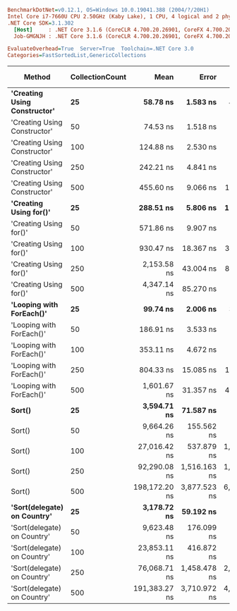 ``` ini

BenchmarkDotNet=v0.12.1, OS=Windows 10.0.19041.388 (2004/?/20H1)
Intel Core i7-7660U CPU 2.50GHz (Kaby Lake), 1 CPU, 4 logical and 2 physical cores
.NET Core SDK=3.1.302
  [Host]     : .NET Core 3.1.6 (CoreCLR 4.700.20.26901, CoreFX 4.700.20.31603), X64 RyuJIT
  Job-GMGNJH : .NET Core 3.1.6 (CoreCLR 4.700.20.26901, CoreFX 4.700.20.31603), X64 RyuJIT

EvaluateOverhead=True  Server=True  Toolchain=.NET Core 3.0  
Categories=FastSortedList,GenericCollections  

```
|                       Method | CollectionCount |          Mean |        Error |       StdDev |  Gen 0 |  Gen 1 | Gen 2 | Allocated |
|----------------------------- |---------------- |--------------:|-------------:|-------------:|-------:|-------:|------:|----------:|
| **&#39;Creating Using Constructor&#39;** |              **25** |      **58.78 ns** |     **1.583 ns** |     **4.491 ns** | **0.0281** |      **-** |     **-** |     **264 B** |
| &#39;Creating Using Constructor&#39; |              50 |      74.53 ns |     1.518 ns |     3.201 ns | 0.0495 |      - |     - |     464 B |
| &#39;Creating Using Constructor&#39; |             100 |     124.88 ns |     2.530 ns |     5.763 ns | 0.0923 |      - |     - |     864 B |
| &#39;Creating Using Constructor&#39; |             250 |     242.21 ns |     4.841 ns |     9.442 ns | 0.2208 | 0.0010 |     - |    2064 B |
| &#39;Creating Using Constructor&#39; |             500 |     455.60 ns |     9.066 ns |    15.395 ns | 0.4363 |      - |     - |    4064 B |
|       **&#39;Creating Using for()&#39;** |              **25** |     **288.51 ns** |     **5.806 ns** |    **11.728 ns** | **0.0749** |      **-** |     **-** |     **704 B** |
|       &#39;Creating Using for()&#39; |              50 |     571.86 ns |     9.907 ns |     8.273 ns | 0.1316 |      - |     - |    1240 B |
|       &#39;Creating Using for()&#39; |             100 |     930.47 ns |    18.367 ns |    35.823 ns | 0.2441 |      - |     - |    2288 B |
|       &#39;Creating Using for()&#39; |             250 |   2,153.58 ns |    43.004 ns |    80.772 ns | 0.4616 |      - |     - |    4360 B |
|       &#39;Creating Using for()&#39; |             500 |   4,347.14 ns |    85.270 ns |   151.568 ns | 0.9079 |      - |     - |    8480 B |
|     **&#39;Looping with ForEach()&#39;** |              **25** |      **99.74 ns** |     **2.006 ns** |     **3.003 ns** | **0.0067** |      **-** |     **-** |      **64 B** |
|     &#39;Looping with ForEach()&#39; |              50 |     186.91 ns |     3.533 ns |     5.179 ns | 0.0067 |      - |     - |      64 B |
|     &#39;Looping with ForEach()&#39; |             100 |     353.11 ns |     4.672 ns |     4.798 ns | 0.0067 |      - |     - |      64 B |
|     &#39;Looping with ForEach()&#39; |             250 |     804.33 ns |    15.085 ns |    13.372 ns | 0.0067 |      - |     - |      64 B |
|     &#39;Looping with ForEach()&#39; |             500 |   1,601.67 ns |    31.357 ns |    46.934 ns | 0.0057 |      - |     - |      64 B |
|                       **Sort()** |              **25** |   **3,594.71 ns** |    **71.587 ns** |   **109.321 ns** |      **-** |      **-** |     **-** |         **-** |
|                       Sort() |              50 |   9,664.26 ns |   155.562 ns |   246.737 ns |      - |      - |     - |         - |
|                       Sort() |             100 |  27,016.42 ns |   537.879 ns | 1,225.022 ns |      - |      - |     - |         - |
|                       Sort() |             250 |  92,290.08 ns | 1,516.163 ns | 1,344.039 ns |      - |      - |     - |         - |
|                       Sort() |             500 | 198,172.20 ns | 3,877.523 ns | 6,688.537 ns |      - |      - |     - |         - |
|  **&#39;Sort(delegate) on Country&#39;** |              **25** |   **3,178.72 ns** |    **59.192 ns** |   **111.177 ns** |      **-** |      **-** |     **-** |         **-** |
|  &#39;Sort(delegate) on Country&#39; |              50 |   9,623.48 ns |   176.099 ns |   172.953 ns |      - |      - |     - |         - |
|  &#39;Sort(delegate) on Country&#39; |             100 |  23,853.11 ns |   416.872 ns |   463.352 ns |      - |      - |     - |         - |
|  &#39;Sort(delegate) on Country&#39; |             250 |  76,068.71 ns | 1,458.478 ns | 2,044.583 ns |      - |      - |     - |         - |
|  &#39;Sort(delegate) on Country&#39; |             500 | 191,383.27 ns | 3,710.972 ns | 4,557.407 ns |      - |      - |     - |         - |
